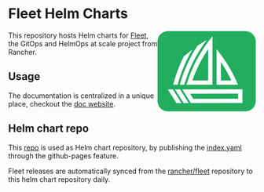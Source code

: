 # Fleet Helm Charts

<img src="./assets/fleet.svg" align="right" width="200" height="50%">

This repository hosts Helm charts for [Fleet], the GitOps and HelmOps at scale project from Rancher.

[Fleet]: https://github.com/rancher/fleet

## Usage

The documentation is centralized in a unique place, checkout the [doc website].

[doc website]: https://fleet.rancher.io/

## Helm chart repo

This [repo] is used as Helm chart repository, by publishing the [index.yaml] through the github-pages feature.

[repo]: https://github.com/rancher/fleet-helm-charts
[index.yaml]: https://rancher.github.io/fleet-helm-charts/index.yaml

Fleet releases are automatically synced from the [rancher/fleet] repository to this helm chart repository daily.

[rancher/fleet]: https://github.com/rancher/fleet
[sync-fleet-releases]: .github/workflows/sync-fleet-releases.yml

